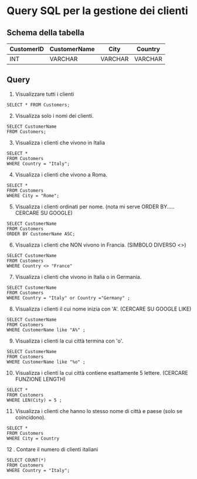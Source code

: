 
# Query SQL per la gestione dei clienti

## Schema della tabella
| CustomerID | CustomerName | City     | Country |
|------------|--------------|----------|---------|
| INT        | VARCHAR      | VARCHAR  | VARCHAR |

## Query

1. Visualizzare tutti i clienti

```
SELECT * FROM Customers;
```
   
2. Visualizza solo i nomi dei clienti.

```
SELECT CustomerName
FROM Customers;
```




3. Visualizza i clienti che vivono in Italia

```
SELECT *
FROM Customers
WHERE Country = "Italy";
```


4. Visualizza i clienti che vivono a Roma.

```
SELECT *
FROM Customers
WHERE City = "Rome";
```


5. Visualizza i clienti ordinati per nome. (nota mi serve ORDER BY..... CERCARE SU GOOGLE)
```
SELECT CustomerName
FROM Customers
ORDER BY CustomerName ASC;
```

6. Visualizza i clienti che NON vivono in Francia. (SIMBOLO DIVERSO <>)

```
SELECT CustomerName
FROM Customers
WHERE Country <> "France"
```




7. Visualizza i clienti che vivono in Italia o in Germania.


```
SELECT CustomerName
FROM Customers
WHERE Country = "Italy" or Country ="Germany" ; 
```



8. Visualizza i clienti il cui nome inizia con 'A'. (CERCARE SU GOOGLE LIKE)

```
SELECT CustomerName
FROM Customers
WHERE CustomerName like "A%" ; 
```


9. Visualizza i clienti la cui città termina con 'o'.

```
SELECT CustomerName
FROM Customers
WHERE CustomerName like "%o" ; 
```




10. Visualizza i clienti la cui città contiene esattamente 5 lettere. (CERCARE FUNZIONE LENGTH)


```
SELECT *
FROM Customers
WHERE LEN(City) = 5 ; 
```


11. Visualizza i clienti che hanno lo stesso nome di città e paese (solo se coincidono).


```
SELECT *
FROM Customers
WHERE City = Country 
```


12 . Contare il numero di clienti italiani 


```
SELECT COUNT(*) 
FROM Customers
WHERE Country = "Italy";
```

